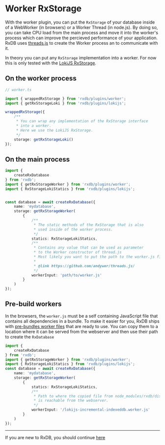 # Worker RxStorage

With the worker plugin, you can put the `RxStorage` of your database inside of a WebWorker (in browsers) or a Worker Thread (in node.js). By doing so, you can take CPU load from the main process and move it into the worker's process which can improve the percieved performance of your application. RxDB uses [threads.js](https://github.com/andywer/threads.js/) to create the Worker process an to communicate with it.

In theory you can put any `RxStorage` implementation into a worker. For now this is only tested with the [LokiJS RxStorage](./rx-storage-lokijs.md).



## On the worker process

```ts
// worker.ts

import { wrappedRxStorage } from 'rxdb/plugins/worker';
import { getRxStorageLoki } from 'rxdb/plugins/lokijs';

wrappedRxStorage({
    /**
     * You can wrap any implementation of the RxStorage interface
     * into a worker.
     * Here we use the LokiJS RxStorage.
     */
    storage: getRxStorageLoki()
});
```


## On the main process

```ts
import {
    createRxDatabase
} from 'rxdb';
import { getRxStorageWorker } from 'rxdb/plugins/worker';
import { RxStorageLokiStatics } from 'rxdb/plugins/lokijs';


const database = await createRxDatabase({
    name: 'mydatabase',
    storage: getRxStorageWorker(
        {
            /**
             * The static methods of the RxStorage that is also
             * used inside of the worker process.
             */
            statics: RxStorageLokiStatics,
            /**
             * Contains any value that can be used as parameter
             * to the Worker constructor of thread.js
             * Most likely you want to put the path to the worker.js file in here.
             * 
             * @link https://github.com/andywer/threads.js/
             */
            workerInput: 'path/to/worker.js'
        }
    )
});
```

## Pre-build workers

In the browsers, the `worker.js` must be a self containing JavaScript file that contains all dependencies in a bundle.
To make it easier for you, RxDB ships with [pre-bundles worker files](https://github.com/pubkey/rxdb/tree/master/dist/workers) that are ready to use.
You can copy them to a location where it can be served from the webserver and then use their path to create the `RxDatabase`

```ts
import {
    createRxDatabase
} from 'rxdb';
import { getRxStorageWorker } from 'rxdb/plugins/worker';
import { RxStorageLokiStatics } from 'rxdb/plugins/lokijs';
const database = await createRxDatabase({
    name: 'mydatabase',
    storage: getRxStorageWorker(
        {
            statics: RxStorageLokiStatics,
            /**
             * Path to where the copied file from node_modules/rxdb/dist/workers
             * is reachable from the webserver.
             */
            workerInput: '/lokijs-incremental-indexeddb.worker.js'
        }
    )
});
```


--------------------------------------------------------------------------------

If you are new to RxDB, you should continue [here](./replication-couchdb.md)
